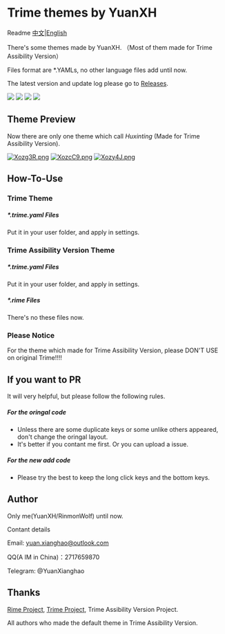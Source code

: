 # Trime themes by YuanXH

Readme [中文](https://github.com/RinmonWolf/TRime-Themes-By-YXH/blob/main/Readme.md)|[English](https://github.com/RinmonWolf/TRime-Themes-By-YXH/blob/main/Readme/Readme-EN.md)

There's some themes made by YuanXH. （Most of them made for Trime Assibility Version）

Files format are *.YAMLs, no other language files add until now. 

The latest version and update log please go to [Releases](https://github.com/RinmonWolf/TRime-Themes-By-YXH/releases). 

[![](https://img.shields.io/github/issues/RinmonWolf/TRime-Themes-By-YXH)](https://github.com/RinmonWolf/TRime-Themes-By-YXH/issues) [![](https://img.shields.io/github/release/RinmonWolf/TRime-Themes-By-YXH)](https://github.com/RinmonWolf/TRime-Themes-By-YXH/releases) [![](https://img.shields.io/github/forks/RinmonWolf/TRime-Themes-By-YXH)](https://github.com/RinmonWolf/TRime-Themes-By-YXH/network/members) [![](https://img.shields.io/github/stars/RinmonWolf/TRime-Themes-By-YXH)](https://github.com/RinmonWolf/TRime-Themes-By-YXH/stargazers)

## Theme Preview

Now there are only one theme which call *Huxinting* (Made for Trime Assibility Version). 

[![Xozg3R.png](https://s1.ax1x.com/2022/06/15/Xozg3R.png)](https://imgtu.com/i/Xozg3R)
[![XozcC9.png](https://s1.ax1x.com/2022/06/15/XozcC9.png)](https://imgtu.com/i/XozcC9)
[![Xozy4J.png](https://s1.ax1x.com/2022/06/15/Xozy4J.png)](https://imgtu.com/i/Xozy4J)

## How-To-Use

### Trime Theme

##### *.trime.yaml Files

Put it in your user folder, and apply in settings. 

### Trime Assibility Version Theme

##### *.trime.yaml Files

Put it in your user folder, and apply in settings. 

##### *.rime Files

There's no these files now. 

### Please Notice

For the theme which made for Trime Assibility Version, please DON'T USE on original Trime!!!!

## If you want to PR

It will very helpful, but please follow the following rules. 

##### For the oringal code

* Unless there are some duplicate keys or some unlike others appeared, don't change the oringal layout. 
* It's better if you contant me first. Or you can upload a issue. 

##### For the new add code

* Please try the best to keep the long click keys and the bottom keys. 

## Author

Only me(YuanXH/RinmonWolf) until now. 

Contant details

Email: yuan.xianghao@outlook.com

QQ(A IM in China)：2717659870

Telegram: @YuanXianghao

## Thanks

[Rime Project](https://github.com/rime/home), [Trime Project](https://github.com/osfans/trime), Trime Assibility Version Project. 

All authors who made the default theme in Trime Assibility Version. 